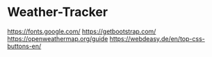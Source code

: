 # Weather-Tracker




https://fonts.google.com/
https://getbootstrap.com/
https://openweathermap.org/guide
https://webdeasy.de/en/top-css-buttons-en/